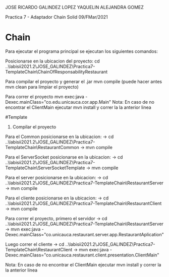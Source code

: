 JOSE RICARDO GALINDEZ LOPEZ
YAQUELIN ALEJANDRA GOMEZ

Practica 7 - Adaptador Chain Solid 09/FMar/2021

# Chain

Para ejecutar el programa principal se ejecutan los siguientes comandos:

Posicionarse en la ubicacion del proyecto: 
cd ..\labisii2021.2\JOSE_GALINDEZ\Practica7-TemplateChain\ChainOfResponsabilityRestaurant

Para compilar el proyecto y generar el .jar
mvn compile
(puede hacer antes mvn clean para limpiar el proyecto)

Para correr el proyecto
mvn exec:java -Dexec.mainClass="co.edu.unicauca.cor.app.Main"
Nota: En caso de no encontrar el ClientMain ejecutar mvn install y correr la la anterior linea

#Template

1) Compilar el proyecto

Para el Common posicionarse en la ubicacion: 
-> cd ..\labisii2021.2\JOSE_GALINDEZ\Practica7-TemplateChain\RestaurantCommon
-> mvn compile

Para el ServerSocket posicionarse en la ubicacion: 
-> cd ..\labisii2021.2\JOSE_GALINDEZ\Practica7-TemplateChain\ServerSocketTemplate
-> mvn compile

Para el server posicionarse en la ubicacion: 
-> cd ..\labisii2021.2\JOSE_GALINDEZ\Practica7-TemplateChain\RestaurantServer
-> mvn compile

Para el cliente posicionarse en la ubicacion: 
-> cd ..\labisii2021.2\JOSE_GALINDEZ\Practica7-TemplateChain\RestaurantClient
-> mvn compile

Para correr el proyecto, primero el servidor
-> cd ..\labisii2021.2\JOSE_GALINDEZ\Practica7-TemplateChain\RestaurantServer
-> mvn exec:java -Dexec.mainClass="co.unicauca.restaurant.server.app.RestaurantAplication"

Luego correr el cliente
-> cd ..\labisii2021.2\JOSE_GALINDEZ\Practica7-TemplateChain\RestaurantClient
-> mvn exec:java -Dexec.mainClass="co.unicauca.restaurant.client.presentation.ClientMain"

Nota: En caso de no encontrar el ClientMain ejecutar mvn install y correr la la anterior linea